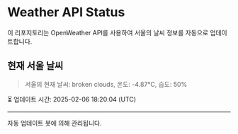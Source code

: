 
# Weather API Status

이 리포지토리는 OpenWeather API를 사용하여 서울의 날씨 정보를 자동으로 업데이트합니다.

## 현재 서울 날씨
> 서울의 현재 날씨: broken clouds, 온도: -4.87°C, 습도: 50%

⏳ 업데이트 시간: 2025-02-06 18:20:04 (UTC)

---
자동 업데이트 봇에 의해 관리됩니다.
